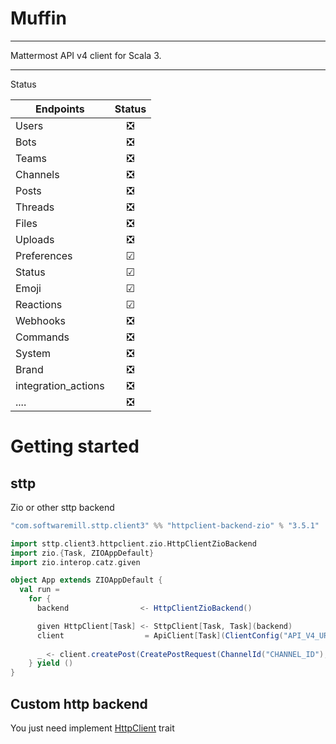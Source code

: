 


# Muffin

----

Mattermost API v4 client for Scala 3.





----
Status 

| Endpoints            | Status |
|----------------------|:------:|
| Users                |   ❎    |        
| Bots                 |   ❎    |
| Teams                |   ❎    |     
| Channels             |   ❎    | 
| Posts                |   ❎    |
| Threads              |   ❎    |
| Files                |   ❎    |
| Uploads              |   ❎    |
| Preferences          |   ☑    |
| Status               |   ☑    |
| Emoji                |   ☑    |
| Reactions            |   ☑    |
| Webhooks             |   ❎    |
| Commands             |   ❎    |
| System               |   ❎    |
| Brand                |   ❎    | 
| integration_actions  |   ❎    |
| ....                 |   ❎    |    




# Getting started

## sttp

Zio or other sttp backend
```scala
"com.softwaremill.sttp.client3" %% "httpclient-backend-zio" % "3.5.1" 
```

```scala
import sttp.client3.httpclient.zio.HttpClientZioBackend
import zio.{Task, ZIOAppDefault}
import zio.interop.catz.given

object App extends ZIOAppDefault {
  val run =
    for {
      backend                <- HttpClientZioBackend()

      given HttpClient[Task] <- SttpClient[Task, Task](backend)
      client                  = ApiClient[Task](ClientConfig("API_V4_URL", "TOKEN"))
      
      _ <- client.createPost(CreatePostRequest(ChannelId("CHANNEL_ID"), "Muffin + Mattermost = <3"))
    } yield ()
}
```

## Custom http backend

You just need implement [HttpClient](https://github.com/little-inferno/muffin/blob/master/modules/http/src/main/scala/muffin/HttpClient.scala) trait
